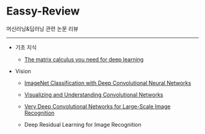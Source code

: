# Eassy-Review
머신러닝&amp;딥러닝 관련 논문 리뷰

***

+ 기초 지식
  + [The matrix calculus you need for deep learning](https://github.com/hwii-kk/Eassay-Review/tree/main/The%20matrix%20calculus%20you%20need%20for%20deep%20learning)

+ Vision
  + [ImageNet Classification with Deep Convolutional Neural Networks](https://github.com/hwii-kk/Eassay-Review/tree/main/ImageNet%20Classification%20with%20Deep%20Convolutional%20Neural%20Networks)

  + [Visualizing and Understanding Convolutional Networks](https://github.com/hwii-kk/Eassay-Review/tree/main/Visualizing%20and%20understanding%20Convolutional%20Networks)
  
  + [Very Deep Convolutional Networks for Large-Scale Image Recognition](https://github.com/hwii-kk/Eassay-Review/tree/main/Very%20Deep%20Convolutional%20Networks%20for%20Large-Scale%20Image%20Recognition)
  
  + Deep Residual Learning for Image Recognition 
